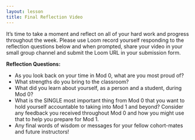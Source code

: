 ```yaml
---
layout: lesson
title: Final Reflection Video
---
```


It’s time to take a moment and reflect on all of your hard work and progress throughout the week. Please use Loom record yourself responding to the reflection questions below and when prompted, share your video in your small group channel and submit the Loom URL in your submission form.

**Reflection Questions:**
- As you look back on your time in Mod 0, what are you most proud of?
- What strengths do you bring to the classroom?
- What did you learn about yourself, as a person and a student, during Mod 0?
- What is the SINGLE most important thing from Mod 0 that you want to hold yourself accountable to taking into Mod 1 and beyond? Consider any feedback you received throughout Mod 0 and how you might use that to help you prepare for Mod 1.
- Any final words of wisdom or messages for your fellow cohort-mates and future instructors!


<br>
<br>
<br>